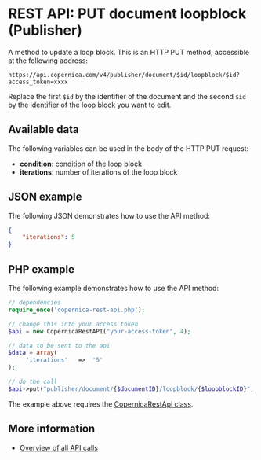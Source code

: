 # REST API: PUT document loopblock (Publisher)

A method to update a loop block. This is an HTTP PUT 
method, accessible at the following address:

`https://api.copernica.com/v4/publisher/document/$id/loopblock/$id?access_token=xxxx`

Replace the first `$id` by the identifier of the document and the second `$id` by the identifier of the loop block you want to edit.

## Available data

The following variables can be used in the body of the HTTP PUT request:

* **condition**: condition of the loop block
* **iterations**: number of iterations of the loop block

## JSON example
The following JSON demonstrates how to use the API method:

```json
{
    "iterations": 5
}
```

## PHP example

The following example demonstrates how to use the API method:

```php
// dependencies
require_once('copernica-rest-api.php');

// change this into your access token
$api = new CopernicaRestAPI("your-access-token", 4);

// data to be sent to the api
$data = array(
     'iterations'   =>  '5'
);

// do the call
$api->put("publisher/document/{$documentID}/loopblock/{$loopblockID}", $data);
```

The example above requires the [CopernicaRestApi class](rest-php).

## More information

- [Overview of all API calls](rest-api)
